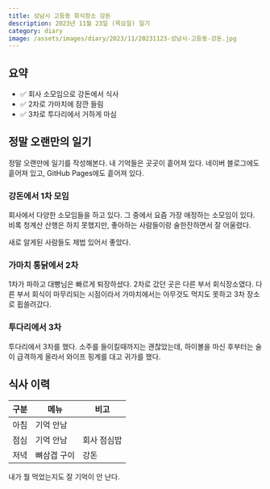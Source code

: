 ```yaml
---
title: 성남시 고등동 회식장소 강돈
description: 2023년 11월 23일 (목요일) 일기
category: diary
image: /assets/images/diary/2023/11/20231123-성남시-고등동-강돈.jpg
---
```


요약
---
- ✅ 회사 소모임으로 강돈에서 식사
- ✅ 2차로 가마치에 잠깐 들림 
- ✅ 3차로 투다리에서 거하게 마심 


정말 오랜만의 일기
---
정말 오랜만에 일기를 작성해본다. 
내 기억들은 곳곳이 흩어져 있다. 
네이버 블로그에도 흩어져 있고, 
GitHub Pages에도 흩어져 있다. 


### 강돈에서 1차 모임


회사에서 다양한 소모임들을 하고 있다. 
그 중에서 요즘 가장 애정하는 소모임이 있다. 
비록 청계산 산행은 하지 못했지만, 좋아하는 사람들이랑 술한잔하면서 잘 어울렸다. 


새로 알게된 사람들도 제법 있어서 좋았다. 


### 가마치 통닭에서 2차


1차가 파하고 대빵님은 빠르게 퇴장하셨다. 
2차로 갔던 곳은 다른 부서 회식장소였다. 
다른 부서 회식이 마무리되는 시점이라서 가마치에서는 아무것도 먹지도 못하고 3차 장소로 휩쓸려갔다. 


### 투다리에서 3차


투다리에서 3차를 했다. 
소주를 들이킬때까지는 괜찮았는데, 
하이볼을 마신 후부터는 술이 급격하게 올라서 
와이프 핑계를 대고 귀가를 했다. 


식사 이력
---

|구분|메뉴|비고|
|---|---|---|
|아침|기억 안남|   |
|점심|기억 안남|회사 점심밥|
|저녁|뼈삼겹 구이|강돈|


내가 뭘 먹었는지도 잘 기억이 안 난다. 

